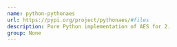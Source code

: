 ```yaml
---
name: python-pythonaes
url: https://pypi.org/project/pythonaes/#files
description: Pure Python implementation of AES for 2.
group: None
---
```

